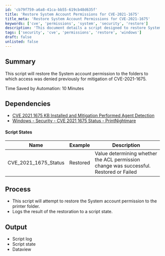 ```yaml
---
id: 'cb79f759-a6a8-41ca-bb55-619cb48d635f'
title: 'Restore System Account Permissions for CVE-2021-1675'
title_meta: 'Restore System Account Permissions for CVE-2021-1675'
keywords: ['cve', 'permissions', 'system', 'security', 'restore']
description: 'This document details a script designed to restore System account permissions to folders affected by CVE-2021-1675, addressing access issues and enhancing security measures. It outlines the dependencies, script states, process, and expected output, ensuring users can effectively mitigate the risks associated with this vulnerability.'
tags: ['security', 'cve', 'permissions', 'restore', 'windows']
draft: false
unlisted: false
---
```

## Summary

This script will restore the System account permission to the folders to which access was denied previously for mitigation of CVE-2021-1675.

Time Saved by Automation: 10 Minutes

## Dependencies

- [CVE 2021 1675 KB Installed and Mitigation Performed Agent Detection](https://proval.itglue.com/DOC-5078775-7836837)
- [Windows - Security - CVE 2021 1675 Status - PrintNightmare](https://proval.itglue.com/DOC-5078775-7801174)

#### Script States

| Name                     | Example   | Description                                                              |
|--------------------------|-----------|--------------------------------------------------------------------------|
| CVE_2021_1675_Status     | Restored  | Value determining whether the ACL permission change was successful. Restored or Failed |

## Process

- This script will attempt to restore the System account permission to the printer folder.
- Logs the result of the restoration to a script state.

## Output

- Script log
- Script state
- Dataview







